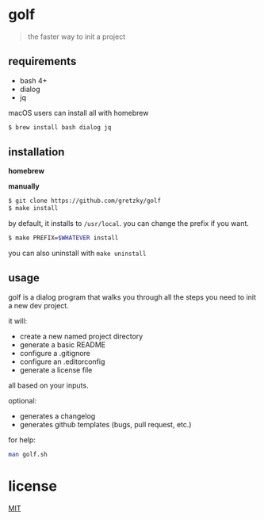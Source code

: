 # golf

> the faster way to init a project

## requirements

- bash 4+
- dialog
- jq

macOS users can install all with homebrew

```bash
$ brew install bash dialog jq
```

## installation

**homebrew**

**manually**

```bash
$ git clone https://github.com/gretzky/golf
$ make install
```

by default, it installs to `/usr/local`. you can change the prefix if you want.

```bash
$ make PREFIX=$WHATEVER install
```

you can also uninstall with `make uninstall`

## usage

golf is a dialog program that walks you through all the steps you need to init a new dev project.

it will:

- create a new named project directory
- generate a basic README
- configure a .gitignore
- configure an .editorconfig
- generate a license file

all based on your inputs.

optional:

- generates a changelog
- generates github templates (bugs, pull request, etc.)

for help:

```bash
man golf.sh
```

# license

[MIT](./LICENSE)
